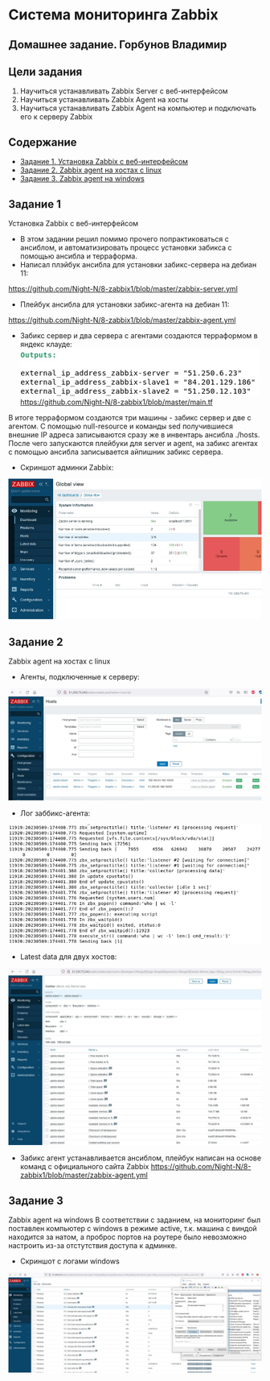 # Система мониторинга Zabbix
## Домашнее задание. Горбунов Владимир

## Цели задания
1. Научиться устанавливать Zabbix Server c веб-интерфейсом
2. Научиться устанавливать Zabbix Agent на хосты
3. Научиться устанавливать Zabbix Agent на компьютер и подключать его к серверу Zabbix 


## Содержание
- [Задание 1. Установка Zabbix c веб-интерфейсом](#Задание-1)
- [Задание 2. Zabbix agent на хостах с linux](#Задание-2)  
- [Задание 3. Zabbix agent на windows](#Задание-3)  

## Задание 1
Установка Zabbix c веб-интерфейсом

- В этом задании решил помимо прочего попрактиковаться с ансиблом, и автоматизировать процесс установки забикса с помощью ансибла и терраформа. 
- Написал плэйбук ансибла для установки забикс-сервера на дебиан 11:

https://github.com/Night-N/8-zabbix1/blob/master/zabbix-server.yml

- Плейбук ансибла для установки забикс-агента на дебиан 11:

https://github.com/Night-N/8-zabbix1/blob/master/zabbix-agent.yml


- Забикс сервер и два сервера с агентами создаются терраформом в яндекс клауде:
![Название скриншота](img/zabbix1-tf.jpg)
https://github.com/Night-N/8-zabbix1/blob/master/main.tf

В итоге терраформом создаются три машины - забикс сервер и две с агентом. С помощью null-resource и команды sed получившиеся внешние IP адреса 
записываются сразу же в инвентарь ансибла ./hosts. 
После чего запускаются плейбуки для server и agent, на забикс агентах с помощью ансибла записывается айпишник забикс сервера.

- Скриншот админки Zabbix:

![Название скриншота](img/zabbix1-adminpanel.jpg)

## Задание 2
Zabbix agent на хостах с linux
- Агенты, подключенные к серверу:

![Название скриншота](img/zabbix1-hosts.jpg)


- Лог заббикс-агента:

![Название скриншота](img/zabbix1-agentlog.jpg)


- Latest data для двух хостов:

![Название скриншота](img/zabbix1-latestdata.jpg)

- Забикс агент устанавливается ансиблом, плейбук написан на основе команд с официального сайта Zabbix
https://github.com/Night-N/8-zabbix1/blob/master/zabbix-agent.yml


## Задание 3
Zabbix agent на windows
В соответствии с заданием, на мониторинг был поставлен компьютер с windows в режиме active, т.к. машина с виндой находится за натом, а проброс портов на роутере было невозможно настроить из-за отстутствия доступа к админке.

- Скриншот с логами windows

![Название скриншота](img/zabbix-windows.jpg)
